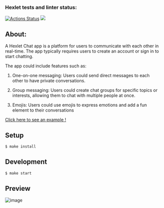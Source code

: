 ### Hexlet tests and linter status:

[![Actions Status](https://github.com/nightshiftmaster/frontend-project-12/workflows/hexlet-check/badge.svg)](https://github.com/nightshiftmaster/frontend-project-12/actions)
<a href="https://codeclimate.com/github/nightshiftmaster/frontend-project-12/maintainability"><img src="https://api.codeclimate.com/v1/badges/f16f950565bd63490a1d/maintainability" /></a>

## About:

A Hexlet Chat app is a platform for users to communicate with each other in real-time. The app typically requires users to create an account or sign in to start chatting.

The app could include features such as:

1. One-on-one messaging: Users could send direct messages to each other to have private conversations.

2. Group messaging: Users could create chat groups for specific topics or interests, allowing them to chat with multiple people at once.

3. Emojis: Users could use emojis to express emotions and add a fun element to their conversations


[Click here to see an example !](https://chat-itty.onrender.com)


## Setup

```sh
$ make install
```

## Development

```sh
$ make start
```

## Preview
![image](Demo.gif)
